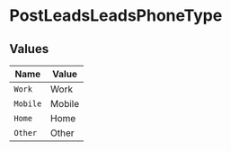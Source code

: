 # PostLeadsLeadsPhoneType


## Values

| Name     | Value    |
| -------- | -------- |
| `Work`   | Work     |
| `Mobile` | Mobile   |
| `Home`   | Home     |
| `Other`  | Other    |